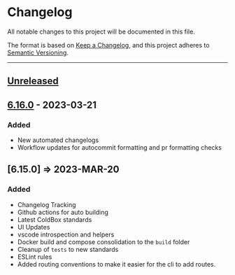 # Changelog

All notable changes to this project will be documented in this file.

The format is based on [Keep a Changelog](https://keepachangelog.com/en/1.0.0/),
and this project adheres to [Semantic Versioning](https://semver.org/spec/v2.0.0.html).

* * *

## [Unreleased]

## [6.16.0] - 2023-03-21

### Added

-   New automated changelogs
-   Workflow updates for autocommit formatting and pr formatting checks

## [6.15.0] => 2023-MAR-20

### Added

-   Changelog Tracking
-   Github actions for auto building
-   Latest ColdBox standards
-   UI Updates
-   vscode introspection and helpers
-   Docker build and compose consolidation to the `build` folder
-   Cleanup of `tests` to new standards
-   ESLint rules
-   Added routing conventions to make it easier for the cli to add routes.

[Unreleased]: https://github.com/coldbox-templates/elixir/compare/v6.16.0...HEAD

[6.16.0]: https://github.com/coldbox-templates/elixir/compare/32ea6bce9dae075a528236f7be9f13c7068e60fa...v6.16.0
